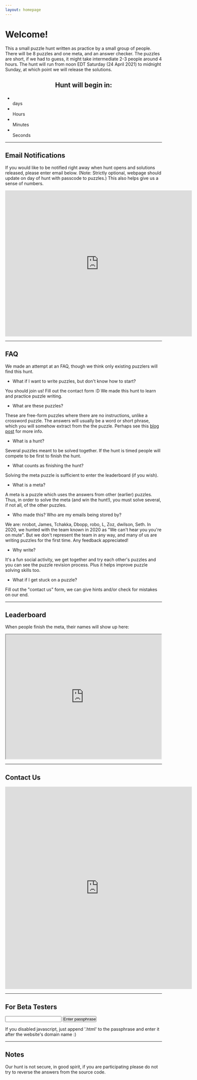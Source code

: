 ```yaml
---
layout: homepage 
---
```


<!-- Text can be **bold**, _italic_, or ~~strikethrough~~ -->
<!--- ![Octocat](https://github.githubassets.com/images/icons/emoji/octocat.png) -->

# Welcome!

This a small puzzle hunt written as practice by a small group of people. There
will be 8 puzzles and one meta, and an answer checker. The puzzles are short, if
we had to guess, it might take intermediate 2-3 people around 4 hours. 
The hunt will run from noon EDT Saturday (24 April 2021) to midnight Sunday, at
which point we will release the solutions. 

<h2><p style="text-align: center;">Hunt will begin in:</p></h2>
<div class="countdown" id="countdown">
<ul>
<li><span id="days"></span><br>days</li>
<li><span id="hours"></span><br>Hours</li>
<li><span id="minutes"></span><br>Minutes</li>
<li><span id="seconds"></span><br>Seconds</li>
</ul>
</div>

---

## Email Notifications 

If you would like to be notified right away when hunt opens and solutions
released, please enter email below. (Note: Strictly optional, webpage should
update on day of hunt with passcode to puzzles.) This also helps give us a sense
of numbers.

<iframe
src="https://docs.google.com/forms/d/e/1FAIpQLSddbKOTJN2E_08dYiGlicGEMlBbXj4gFeyfdSeHHt9oPgk2MQ/viewform?embedded=true"
width="600" height="469" frameborder="0" marginheight="0"
marginwidth="0">Loading…</iframe>

---

## FAQ

We made an attempt at an FAQ, though we think only existing puzzlers will find
this hunt. 

- What if I want to write puzzles, but don't know how to start?

You should join us! Fill out the contact form :D We made this hunt to learn and
practice puzzle writing.

- What are these puzzles?

These are free-form puzzles where there are no instructions, unlike a crossword
puzzle. The answers will usually be a word or short phrase, which you will
somehow extract from the the puzzle. Perhaps see this [blog
post](https://blog.vero.site/post/puzzlehunts) for more info.

- What is a hunt?

Several puzzles meant to be solved together. If the hunt is timed people will
compete to be first to finish the hunt.

- What counts as finishing the hunt?

Solving the meta puzzle is sufficient to enter the leaderboard (if you wish).

- What is a meta?

A meta is a puzzle which uses the answers from other (earlier) puzzles.
Thus, in order to solve the meta (and win the hunt!), you must solve several, if
not all, of the other puzzles.

- Who made this? Who are my emails being stored by? 

We are: nrobot, James, Tchakka, Dbopp, robo, L, Zoz, dwilson, Seth. In 2020, we
hunted with the team known in 2020 as "We can't hear you you're on mute". But we
don't represent the team in any way, and many of us are writing puzzles for the
first time. Any feedback appreciated!

- Why write?

It's a fun social activity, we get together and try each other's puzzles and you
can see the puzzle revision process. Plus it helps improve puzzle solving skills
too. 

- What if I get stuck on a puzzle?

Fill out the "contact us" form, we can give hints and/or check for mistakes on
our end.

---

## Leaderboard

When people finish the meta, their names will show up here:

<iframe src="https://docs.google.com/spreadsheets/d/e/2PACX-1vTx5MtV4QKFO5hq7QppPUx2qEvJV29TNfVR80uxloN7fPoFcjyl3qHpCY8d5ZBkIgfYlHJFldXvXIKN/pubhtml?gid=318061438&amp;single=true&amp;widget=true&amp;headers=false" width="500" height="400"></iframe>

---


## Contact Us

<iframe
src="https://docs.google.com/forms/d/e/1FAIpQLSecPTIR03lfSIbjxPjdts8dzLb5_fOnueDb78aLXT0z6CKyBw/viewform?embedded=true"
width="600" height="650" frameborder="0" marginheight="0"
marginwidth="0">Loading…</iframe>


---

## For Beta Testers

<!--[Link to another page](./another-page.html). -->


<form id="form" onsubmit="return false;">
<input style="padding:0px" type="text" id="submitpass" size="20"/>
<input style="padding:0px" type="submit" value='Enter passphrase' onclick="makeURL();" />
</form>
<div id='divurl'></div>
<noscript>
If you disabled javascript, just append '.html' to the passphrase and enter it
after the website's domain name :)
</noscript>
<br>

---

## Notes

Our hunt is not secure, in good spirit, if you are participating please do not
try to reverse the answers from the source code.

<script>
function makeURL() {
    passphrase = document.getElementById("submitpass").value;
    divurl = document.getElementById('divurl');
    html = '<br><h3>If the passphrase is correct, this URL will work: <br><br>';
    html += '<a href="' + String(passphrase) + '.html">Link</a>';
    html += '<br><br>Otherwise you will get a 404 error</h3>'; 
    divurl.innerHTML = html;
}
</script>

